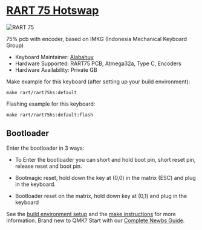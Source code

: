 # [RART 75 Hotswap](https://github.com/alabahuy/RART/tree/master/RART75)

![RART 75](https://i.imgur.com/FVWlm8Uh.jpeg)

75% pcb with encoder, based on IMKG (Indonesia Mechanical Keyboard Group)

* Keyboard Maintainer: [Alabahuy](https://github.com/alabahuy)
* Hardware Supported: RART75 PCB, Atmega32a, Type C, Encoders
* Hardware Availability: Private GB

Make example for this keyboard (after setting up your build environment):

    make rart/rart75hs:default

Flashing example for this keyboard:

    make rart/rart75hs:default:flash

## Bootloader

Enter the bootloader in 3 ways:

* To Enter the bootloader you can short and hold boot pin, short reset pin, release reset and boot pin. 

* Bootmagic reset, hold down the key at (0,0) in the matrix (ESC) and plug in the keyboard. 

* Bootloader reset on the matrix, hold down key at (0,1) and plug in the keyboard


See the [build environment setup](https://docs.qmk.fm/#/getting_started_build_tools) and the [make instructions](https://docs.qmk.fm/#/getting_started_make_guide) for more information. Brand new to QMK? Start with our [Complete Newbs Guide](https://docs.qmk.fm/#/newbs).
